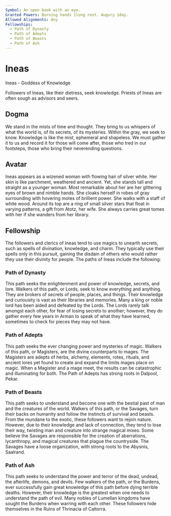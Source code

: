 ```yaml
---
Symbol: An open book with an eye.
Granted Powers: Burning hands 1long rest. Augury 1day.
Allowed Alignments: Any
Fellowships:
  - Path of Dynasty
  - Path of Adepts
  - Path of Beasts
  - Path of Ash
---
```


# Ineas

Ineas - Goddess of Knowledge

Followers of Ineas, like their dietress, seek knowledge. Priests of Ineas are often sough as advisors and seers.

## Dogma
We stand in the mists of time and thought. They bring to us whispers of what the world is, of its secrets, of its mysteries. Within the gray, we seek to know. Knowledge is like the mist, ephemeral and shapeless. We must gather it to us and record it for those will come after, those who tred in our footsteps, those who bring their neverending questions.

## Avatar
Ineas appears as a wizened woman with flowing hair of silver white. Her skin is like parchment, weathered and ancient. Yet, she stands tall and straight as a younger woman. Most remarkable about her are her glittering eyes of brown and nimble hands. She cloaks herself in robes of gray surrounding with hovering motes of brillient power. She walks with a staff of white wood. Around its top are a ring of small silver stars that float in varying patterns, a gift from Atotz, her wife. She always carries great tomes with her if she wanders from her library.

## Fellowship
The followers and clerics of Ineas tend to use magics to unearth secrets, such as spells of divination, knowledge, and charm. They typically use their spells only in this pursuit, gaining the disdain of others who would rather they use their divinity for people.
The paths of Ineas include the following:

### Path of Dynasty
This path seeks the enlightenment and power of knowledge, secrets, and lore. Walkers of this path, or Lords, seek to know everything and anything. They are brokers of secrets of people, places, and things. Their knowledge and curiousity is vast as their libraries and memories. Many a king or noble lord has been aided and defeated by the Lords. The Lords rarely talk amongst each other, for fear of losing secrets to another; however, they do gather every few years in Arman to speak of what they have learned, sometimes to check for pieces they may not have.

### Path of Adepts
This path seeks the ever changing power and mysteries of magic. Walkers of this path, or Magisters, are the divine counterparts to mages. The Magisters are adepts of herbs, alchemy, elements, rotes, rituals, and ancient lores yet found to create and expand the limits mages place on magic. When a Magister and a mage meet, the results can be catastrophic and illuminating for both. The Path of Adepts has strong roots in Dalpool, Pekar.

### Path of Beasts
This path seeks to understand and become one with the bestial past of man and the creatures of the world. Walkers of this path, or the Savages, turn their backs on humanity and follow the instincts of survival and beasts. From the mundane to the exotic, these followers want to rejoin nature. However, due to their knowledge and lack of connection, they tend to lose their way, twisting man and creature into strange magical mixes. Some believe the Savages are responsible for the creation of aberrations, lycanthropy, and magical creatures that plague the countryside. The Savages have a loose organization, with strong roots to the Abysnis, Saalrand.

### Path of Ash
This path seeks to understand the power and terror of the dead, undead, the afterlife, demons, and devils. Few walkers of the path, or the Burdens, ever successfully gain great knowledge of this path before dying terrible deaths. However, their knowledge is the greatest when one needs to understand the path of evil. Many nobles of Lumellan kingdoms have sought the Burdens when warring with each other. These followers hide themselves in the Ruins of Thrinacia of Caltorra.